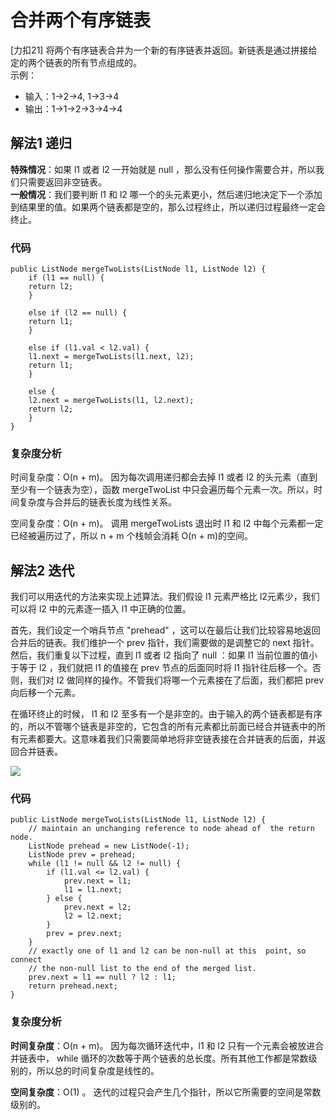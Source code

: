# 合并两个有序链表
[力扣21] 将两个有序链表合并为一个新的有序链表并返回。新链表是通过拼接给定的两个链表的所有节点组成的。  
示例：  
- 输入：1->2->4, 1->3->4  
- 输出：1->1->2->3->4->4  

## 解法1 递归
**特殊情况**：如果 l1 或者 l2 一开始就是 null ，那么没有任何操作需要合并，所以我们只需要返回非空链表。    
**一般情况**：我们要判断 l1 和 l2 哪一个的头元素更小，然后递归地决定下一个添加到结果里的值。如果两个链表都是空的，那么过程终止，所以递归过程最终一定会终止。  



### 代码
    public ListNode mergeTwoLists(ListNode l1, ListNode l2) {
    	if (l1 == null) {
    	return l2;
    	}
    
	    else if (l2 == null) {
	    return l1;
	    }
    
	    else if (l1.val < l2.val) {
	    l1.next = mergeTwoLists(l1.next, l2);
	    return l1;
	    }
	    
	    else {
	    l2.next = mergeTwoLists(l1, l2.next);
	    return l2;
	    }
    }  

### 复杂度分析  
时间复杂度：O(n + m)。 
因为每次调用递归都会去掉 l1 或者 l2 的头元素（直到至少有一个链表为空），函数 mergeTwoList 中只会遍历每个元素一次。所以，时间复杂度与合并后的链表长度为线性关系。

空间复杂度：O(n + m)。
调用 mergeTwoLists 退出时 l1 和 l2 中每个元素都一定已经被遍历过了，所以 n + m 个栈帧会消耗 O(n + m)的空间。  

## 解法2  迭代  
我们可以用迭代的方法来实现上述算法。我们假设 l1 元素严格比 l2元素少，我们可以将 l2 中的元素逐一插入 l1 中正确的位置。  

首先，我们设定一个哨兵节点 "prehead" ，这可以在最后让我们比较容易地返回合并后的链表。我们维护一个 prev 指针，我们需要做的是调整它的 next 指针。然后，我们重复以下过程，直到 l1 或者 l2 指向了 null ：如果 l1 当前位置的值小于等于 l2 ，我们就把 l1 的值接在 prev 节点的后面同时将 l1 指针往后移一个。否则，我们对 l2 做同样的操作。不管我们将哪一个元素接在了后面，我们都把 prev 向后移一个元素。  

在循环终止的时候， l1 和 l2 至多有一个是非空的。由于输入的两个链表都是有序的，所以不管哪个链表是非空的，它包含的所有元素都比前面已经合并链表中的所有元素都要大。这意味着我们只需要简单地将非空链表接在合并链表的后面，并返回合并链表。 

![](https://i.imgur.com/KG0Tpvt.gif)

### 代码
	public ListNode mergeTwoLists(ListNode l1, ListNode l2) {
	    // maintain an unchanging reference to node ahead of  the return node.
	    ListNode prehead = new ListNode(-1);
	    ListNode prev = prehead;
	    while (l1 != null && l2 != null) {
	        if (l1.val <= l2.val) {
	            prev.next = l1;
	            l1 = l1.next;
	        } else {
	            prev.next = l2;
	            l2 = l2.next;
	        }
	        prev = prev.next;
	    }
	    // exactly one of l1 and l2 can be non-null at this  point, so connect
	    // the non-null list to the end of the merged list.
	    prev.next = l1 == null ? l2 : l1;
	    return prehead.next;
	}


### 复杂度分析  
**时间复杂度**：O(n + m)。
因为每次循环迭代中，l1 和 l2 只有一个元素会被放进合并链表中， while 循环的次数等于两个链表的总长度。所有其他工作都是常数级别的，所以总的时间复杂度是线性的。

**空间复杂度**：O(1) 。
迭代的过程只会产生几个指针，所以它所需要的空间是常数级别的。

